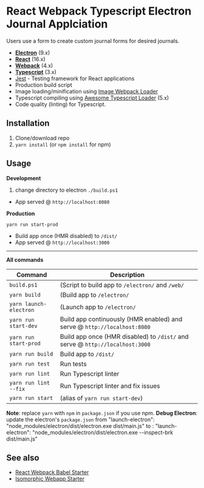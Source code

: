 # React Webpack Typescript Electron Journal Applciation

Users use a form to create custom journal forms for desired journals.

* **[Electron](https://www.electronjs.org/)** (9.x)
* **[React](https://facebook.github.io/react/)** (16.x)
* **[Webpack](https://webpack.js.org/)** (4.x)
* **[Typescript](https://www.typescriptlang.org/)** (3.x)
* [Jest](https://facebook.github.io/jest/) - Testing framework for React applications
* Production build script
* Image loading/minification using [Image Webpack Loader](https://github.com/tcoopman/image-webpack-loader)
* Typescript compiling using [Awesome Typescript Loader](https://github.com/s-panferov/awesome-typescript-loader) (5.x)
* Code quality (linting) for Typescript.

## Installation
1. Clone/download repo
2. `yarn install` (or `npm install` for npm)

## Usage
**Development**

1. change directory to electron
`./build.ps1`


* App served @ `http://localhost:8080`

**Production**

`yarn run start-prod`

* Build app once (HMR disabled) to `/dist/`
* App served @ `http://localhost:3000`

---

**All commands**

Command | Description
--- | ---
`build.ps1` | (Script to build app to `/electron/` and `/web/`
`yarn build` | (Build app to `/electron/`
`yarn launch-electron` | (Launch app to `/electron/`
`yarn run start-dev` | Build app continuously (HMR enabled) and serve @ `http://localhost:8080`
`yarn run start-prod` | Build app once (HMR disabled) to `/dist/` and serve @ `http://localhost:3000`
`yarn run build` | Build app to `/dist/`
`yarn run test` | Run tests
`yarn run lint` | Run Typescript linter
`yarn run lint --fix` | Run Typescript linter and fix issues
`yarn run start` | (alias of `yarn run start-dev`)



**Note**: replace `yarn` with `npm` in `package.json` if you use npm.
**Debug Electron**: update the electron's `package.json` 
from "launch-electron": "node_modules/electron/dist/electron.exe dist/main.js" 
to : "launch-electron": "node_modules/electron/dist/electron.exe --inspect-brk dist/main.js"

## See also
* [React Webpack Babel Starter](https://github.com/vikpe/react-webpack-babel-starter)
* [Isomorphic Webapp Starter](https://github.com/vikpe/isomorphic-webapp-starter)
